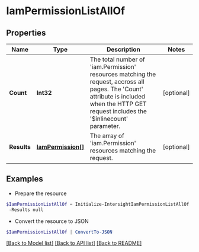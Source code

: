 # IamPermissionListAllOf
## Properties

Name | Type | Description | Notes
------------ | ------------- | ------------- | -------------
**Count** | **Int32** | The total number of &#39;iam.Permission&#39; resources matching the request, accross all pages. The &#39;Count&#39; attribute is included when the HTTP GET request includes the &#39;$inlinecount&#39; parameter. | [optional] 
**Results** | [**IamPermission[]**](IamPermission.md) | The array of &#39;iam.Permission&#39; resources matching the request. | [optional] 

## Examples

- Prepare the resource
```powershell
$IamPermissionListAllOf = Initialize-IntersightIamPermissionListAllOf  -Count null `
 -Results null
```

- Convert the resource to JSON
```powershell
$IamPermissionListAllOf | ConvertTo-JSON
```

[[Back to Model list]](../README.md#documentation-for-models) [[Back to API list]](../README.md#documentation-for-api-endpoints) [[Back to README]](../README.md)


